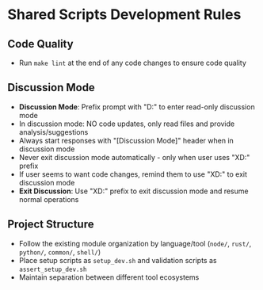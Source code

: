 # Shared Scripts Development Rules

## Code Quality

- Run `make lint` at the end of any code changes to ensure code quality

## Discussion Mode

- **Discussion Mode**: Prefix prompt with "D:" to enter read-only discussion mode
- In discussion mode: NO code updates, only read files and provide analysis/suggestions
- Always start responses with "[Discussion Mode]" header when in discussion mode
- Never exit discussion mode automatically - only when user uses "XD:" prefix
- If user seems to want code changes, remind them to use "XD:" to exit discussion mode
- **Exit Discussion**: Use "XD:" prefix to exit discussion mode and resume normal operations

## Project Structure

- Follow the existing module organization by language/tool (`node/`, `rust/`, `python/`, `common/`, `shell/`)
- Place setup scripts as `setup_dev.sh` and validation scripts as `assert_setup_dev.sh`
- Maintain separation between different tool ecosystems
